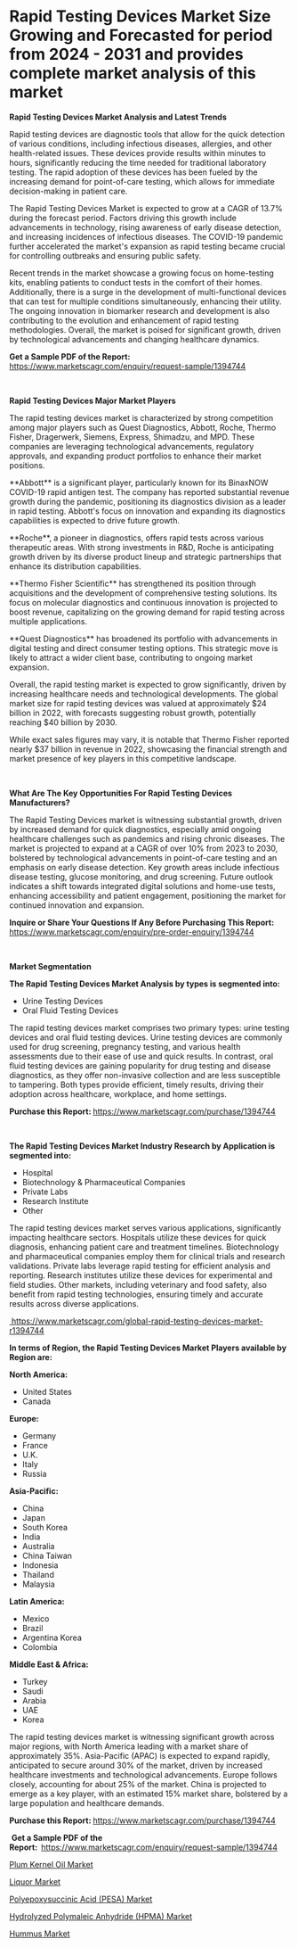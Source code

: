 <p><h1>Rapid Testing Devices Market Size Growing and Forecasted for period from 2024 - 2031 and provides complete market analysis of this market</h1></p><p><strong>Rapid Testing Devices Market Analysis and Latest Trends</strong></p>
<p><p>Rapid testing devices are diagnostic tools that allow for the quick detection of various conditions, including infectious diseases, allergies, and other health-related issues. These devices provide results within minutes to hours, significantly reducing the time needed for traditional laboratory testing. The rapid adoption of these devices has been fueled by the increasing demand for point-of-care testing, which allows for immediate decision-making in patient care.</p><p>The Rapid Testing Devices Market is expected to grow at a CAGR of 13.7% during the forecast period. Factors driving this growth include advancements in technology, rising awareness of early disease detection, and increasing incidences of infectious diseases. The COVID-19 pandemic further accelerated the market's expansion as rapid testing became crucial for controlling outbreaks and ensuring public safety.</p><p>Recent trends in the market showcase a growing focus on home-testing kits, enabling patients to conduct tests in the comfort of their homes. Additionally, there is a surge in the development of multi-functional devices that can test for multiple conditions simultaneously, enhancing their utility. The ongoing innovation in biomarker research and development is also contributing to the evolution and enhancement of rapid testing methodologies. Overall, the market is poised for significant growth, driven by technological advancements and changing healthcare dynamics.</p></p>
<p><strong>Get a Sample PDF of the Report:&nbsp;</strong> <a href="https://www.marketscagr.com/enquiry/request-sample/1394744">https://www.marketscagr.com/enquiry/request-sample/1394744</a></p>
<p>&nbsp;</p>
<p><strong>Rapid Testing Devices Major Market Players</strong></p>
<p><p>The rapid testing devices market is characterized by strong competition among major players such as Quest Diagnostics, Abbott, Roche, Thermo Fisher, Dragerwerk, Siemens, Express, Shimadzu, and MPD. These companies are leveraging technological advancements, regulatory approvals, and expanding product portfolios to enhance their market positions.</p><p>**Abbott** is a significant player, particularly known for its BinaxNOW COVID-19 rapid antigen test. The company has reported substantial revenue growth during the pandemic, positioning its diagnostics division as a leader in rapid testing. Abbott's focus on innovation and expanding its diagnostics capabilities is expected to drive future growth.</p><p>**Roche**, a pioneer in diagnostics, offers rapid tests across various therapeutic areas. With strong investments in R&D, Roche is anticipating growth driven by its diverse product lineup and strategic partnerships that enhance its distribution capabilities.</p><p>**Thermo Fisher Scientific** has strengthened its position through acquisitions and the development of comprehensive testing solutions. Its focus on molecular diagnostics and continuous innovation is projected to boost revenue, capitalizing on the growing demand for rapid testing across multiple applications.</p><p>**Quest Diagnostics** has broadened its portfolio with advancements in digital testing and direct consumer testing options. This strategic move is likely to attract a wider client base, contributing to ongoing market expansion.</p><p>Overall, the rapid testing market is expected to grow significantly, driven by increasing healthcare needs and technological developments. The global market size for rapid testing devices was valued at approximately $24 billion in 2022, with forecasts suggesting robust growth, potentially reaching $40 billion by 2030.</p><p>While exact sales figures may vary, it is notable that Thermo Fisher reported nearly $37 billion in revenue in 2022, showcasing the financial strength and market presence of key players in this competitive landscape.</p></p>
<p>&nbsp;</p>
<p><strong>What Are The Key Opportunities For Rapid Testing Devices Manufacturers?</strong></p>
<p><p>The Rapid Testing Devices market is witnessing substantial growth, driven by increased demand for quick diagnostics, especially amid ongoing healthcare challenges such as pandemics and rising chronic diseases. The market is projected to expand at a CAGR of over 10% from 2023 to 2030, bolstered by technological advancements in point-of-care testing and an emphasis on early disease detection. Key growth areas include infectious disease testing, glucose monitoring, and drug screening. Future outlook indicates a shift towards integrated digital solutions and home-use tests, enhancing accessibility and patient engagement, positioning the market for continued innovation and expansion.</p></p>
<p><strong>Inquire or Share Your Questions If Any Before Purchasing This Report:</strong> <a href="https://www.marketscagr.com/enquiry/pre-order-enquiry/1394744">https://www.marketscagr.com/enquiry/pre-order-enquiry/1394744</a></p>
<p>&nbsp;</p>
<p><strong>Market Segmentation</strong></p>
<p><strong>The Rapid Testing Devices Market Analysis by types is segmented into:</strong></p>
<p><ul><li>Urine Testing Devices</li><li>Oral Fluid Testing Devices</li></ul></p>
<p><p>The rapid testing devices market comprises two primary types: urine testing devices and oral fluid testing devices. Urine testing devices are commonly used for drug screening, pregnancy testing, and various health assessments due to their ease of use and quick results. In contrast, oral fluid testing devices are gaining popularity for drug testing and disease diagnostics, as they offer non-invasive collection and are less susceptible to tampering. Both types provide efficient, timely results, driving their adoption across healthcare, workplace, and home settings.</p></p>
<p><strong>Purchase this Report:&nbsp;</strong><a href="https://www.marketscagr.com/purchase/1394744">https://www.marketscagr.com/purchase/1394744</a></p>
<p>&nbsp;</p>
<p><strong>The Rapid Testing Devices Market Industry Research by Application is segmented into:</strong></p>
<p><ul><li>Hospital</li><li>Biotechnology & Pharmaceutical Companies</li><li>Private Labs</li><li>Research Institute</li><li>Other</li></ul></p>
<p><p>The rapid testing devices market serves various applications, significantly impacting healthcare sectors. Hospitals utilize these devices for quick diagnosis, enhancing patient care and treatment timelines. Biotechnology and pharmaceutical companies employ them for clinical trials and research validations. Private labs leverage rapid testing for efficient analysis and reporting. Research institutes utilize these devices for experimental and field studies. Other markets, including veterinary and food safety, also benefit from rapid testing technologies, ensuring timely and accurate results across diverse applications.</p></p>
<p><a href="https://www.marketscagr.com/global-rapid-testing-devices-market-r1394744">&nbsp;https://www.marketscagr.com/global-rapid-testing-devices-market-r1394744</a></p>
<p><strong>In terms of Region, the Rapid Testing Devices Market Players available by Region are:</strong></p>
<p>
    <p> <strong> North America: </strong>
        <ul>
            <li>United States</li>
            <li>Canada</li>
        </ul>
        </p> 
    <p> <strong> Europe: </strong>
        <ul>
            <li>Germany</li>
            <li>France</li>
            <li>U.K.</li>
            <li>Italy</li>
            <li>Russia</li>
        </ul>
        </p> 
    <p> <strong> Asia-Pacific: </strong>
        <ul>
            <li>China</li>
            <li>Japan</li>
            <li>South Korea</li>
            <li>India</li>
            <li>Australia</li>
            <li>China Taiwan</li>
            <li>Indonesia</li>
            <li>Thailand</li>
            <li>Malaysia</li>
        </ul>
        </p> 
    <p> <strong> Latin America: </strong>
        <ul>
            <li>Mexico</li>
            <li>Brazil</li>
            <li>Argentina Korea</li>
            <li>Colombia</li>
        </ul>
        </p> 
    <p> <strong> Middle East & Africa: </strong>
        <ul>
            <li>Turkey</li>
            <li>Saudi</li>
            <li>Arabia</li>
            <li>UAE</li>
            <li>Korea</li>
        </ul>
    </p>
    </p>
<p><p>The rapid testing devices market is witnessing significant growth across major regions, with North America leading with a market share of approximately 35%. Asia-Pacific (APAC) is expected to expand rapidly, anticipated to secure around 30% of the market, driven by increased healthcare investments and technological advancements. Europe follows closely, accounting for about 25% of the market. China is projected to emerge as a key player, with an estimated 15% market share, bolstered by a large population and healthcare demands.</p></p>
<p><strong>Purchase this Report: </strong><a href="https://www.marketscagr.com/purchase/1394744">https://www.marketscagr.com/purchase/1394744</a></p>
<p>&nbsp;<strong>Get a Sample PDF of the Report:&nbsp;&nbsp;</strong><a href="https://www.marketscagr.com/enquiry/request-sample/1394744">https://www.marketscagr.com/enquiry/request-sample/1394744</a></p>
<p><strong></strong></p>
<p><p><a href="https://www.linkedin.com/pulse/plum-kernel-oil-market-report-product-type-genetically-modifiednon-genetically-xykrf?trackingId=0gI7svyhTqG1VCW4Mbf8%2Bg%3D%3D">Plum Kernel Oil Market</a></p><p><a href="https://www.linkedin.com/pulse/liquor-market-size-share-trends-analysis-report-end-use-family-iq4sf?trackingId=WDfM5fetT5S2SoQCGSSStw%3D%3D">Liquor Market</a></p><p><a href="https://issuu.com/reportprime-2/docs/polyepoxysuccinic-acid-pesa-market-_6949688ce2a3d4">Polyepoxysuccinic Acid (PESA) Market</a></p><p><a href="https://issuu.com/reportprime-2/docs/hydrolyzed-polymaleic-anhydride-hpm_1179daa35785b4">Hydrolyzed Polymaleic Anhydride (HPMA) Market</a></p><p><a href="https://www.linkedin.com/pulse/global-market-pulse-trends-growth-analysis-hummus-forecasted-l2btf?trackingId=5FrugwIrRT67AuyXgpbO7w%3D%3D">Hummus Market</a></p></p>